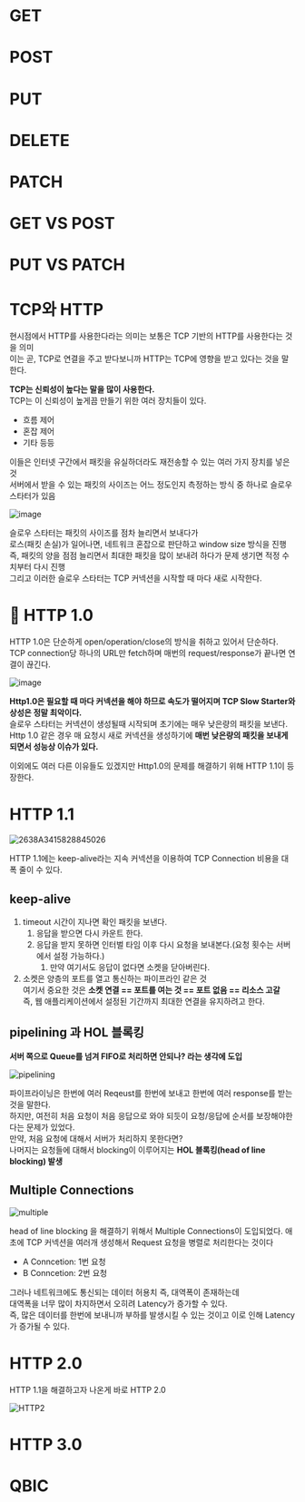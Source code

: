 # GET
# POST
# PUT
# DELETE
# PATCH

# GET VS POST
# PUT VS PATCH

# TCP와 HTTP 
현시점에서 HTTP를 사용한다라는 의미는 보통은 TCP 기반의 HTTP를 사용한다는 것을 의미             
이는 곧, TCP로 연결을 주고 받다보니까 HTTP는 TCP에 영향을 받고 있다는 것을 말한다.     
      
**TCP는 신뢰성이 높다는 말을 많이 사용한다.**   
TCP는 이 신뢰성이 높게끔 만들기 위한 여러 장치들이 있다.    
      
* 흐름 제어
* 혼잡 제어
* 기타 등등
   
이들은 인터넷 구간에서 패킷을 유실하더라도 재전송할 수 있는 여러 가지 장치를 넣은 것  
서버에서 받을 수 있는 패킷의 사이즈는 어느 정도인지 측정하는 방식 중 하나로 슬로우 스타터가 있음 

![image](https://user-images.githubusercontent.com/50267433/138400390-ba648fb6-28ad-4f83-bc41-c08a5425ee6e.png)

슬로우 스타터는 패킷의 사이즈를 점차 늘리면서 보내다가      
로스(패킷 손실)가 일어나면, 네트워크 혼잡으로 판단하고 window size 방식을 진행        
즉, 패킷의 양을 점점 늘리면서 최대한 패킷을 많이 보내려 하다가 문제 생기면 적정 수치부터 다시 진행  
그리고 이러한 슬로우 스타터는 TCP 커넥션을 시작할 때 마다 새로 시작한다.    
           
# 📄 HTTP 1.0 

HTTP 1.0은 단순하게 open/operation/close의 방식을 취하고 있어서 단순하다.    
TCP connection당 하나의 URL만 fetch하며 매번의 request/response가 끝나면 연결이 끊긴다.       

![image](https://user-images.githubusercontent.com/50267433/138400458-93c5d283-7dbe-459c-81a5-71f777a2ec6c.png)

         
**Http1.0은 필요할 때 마다 커넥션을 해야 하므로 속도가 떨어지며 TCP Slow Starter와 상성은 정말 최악이다.**           
슬로우 스타터는 커넥션이 생성될때 시작되며 초기에는 매우 낮은량의 패킷을 보낸다.                        
Http 1.0 같은 경우 매 요청시 새로 커넥션을 생성하기에 **매번 낮은량의 패킷을 보내게 되면서 성능상 이슈가 있다.**                      
         
이외에도 여러 다른 이유들도 있겠지만 Http1.0의 문제를 해결하기 위해 HTTP 1.1이 등장한다.     
   
# HTTP 1.1
     
![2638A3415828845026](https://user-images.githubusercontent.com/50267433/138406967-4371f9ab-0b06-483f-b79f-4aac5f3f2b27.png)   
 
HTTP 1.1에는 keep-alive라는 지속 커넥션을 이용하여 TCP Connection 비용을 대폭 줄이 수 있다.    
             
## keep-alive  
1. timeout 시간이 지나면 확인 패킷을 보낸다.     
    1. 응답을 받으면 다시 카운트 한다.          
    2. 응답을 받지 못하면 인터벌 타임 이후 다시 요청을 보내본다.(요청 횟수는 서버에서 설정 가능하다.)         
        1. 만약 여기서도 응답이 없다면 소켓을 닫아버린다.      
2. 소켓은 양층의 포트를 열고 통신하는 파이프라인 같은 것              
   여기서 중요한 것은 **소켓 연결 == 포트를 여는 것 == 포트 없음 == 리소스 고갈**             
   즉, 웹 애플리케이션에서 설정된 기간까지 최대한 연결을 유지하려고 한다.          
      
## pipelining 과 HOL 블록킹
**서버 쪽으로 Queue를 넘겨 FIFO로 처리하면 안되나? 라는 생각에 도입**    

![pipelining](https://user-images.githubusercontent.com/50267433/138417589-8e0ae007-74c4-4941-ab6b-391d53735381.jpg)

파이프라이닝은 한번에 여러 Reqeust를 한번에 보내고 한번에 여러 response를 받는 것을 말한다.       
하지만, 여전히 처음 요청이 처음 응답으로 와야 되듯이 요청/응답에 순서를 보장해야한다는 문제가 있었다.     
만약, 처음 요청에 대해서 서버가 처리하지 못한다면?       
나머지는 요청들에 대해서 blocking이 이루어지는 **HOL 블록킹(head of line blocking) 발생**           
      
## Multiple Connections    
![multiple](https://user-images.githubusercontent.com/50267433/138416897-44c0b985-d60e-4465-a019-cdb2ab313109.jpg)   
       
head of line blocking 을 해결하기 위해서 Multiple Connections이 도입되었다.
애초에 TCP 커넥션을 여러개 생성해서 Request 요청을 병렬로 처리한다는 것이다  

* A Conncetion: 1번 요청
* B Conncetion: 2번 요청

그러나 네트워크에도 통신되는 데이터 허용치 즉, 대역폭이 존재하는데       
대역폭을 너무 많이 차지하면서 오히려 Latency가 증가할 수 있다.            
즉, 많은 데이터를 한번에 보내니까 부하를 발생시킬 수 있는 것이고 이로 인해 Latency가 증가될 수 있다.        
   
# HTTP 2.0  
HTTP 1.1을 해결하고자 나온게 바로 HTTP 2.0   
  
![HTTP2](https://user-images.githubusercontent.com/50267433/138404216-2ebecce2-f15c-4783-b0b3-cb0e885b2862.png)





# HTTP 3.0
# QBIC 
